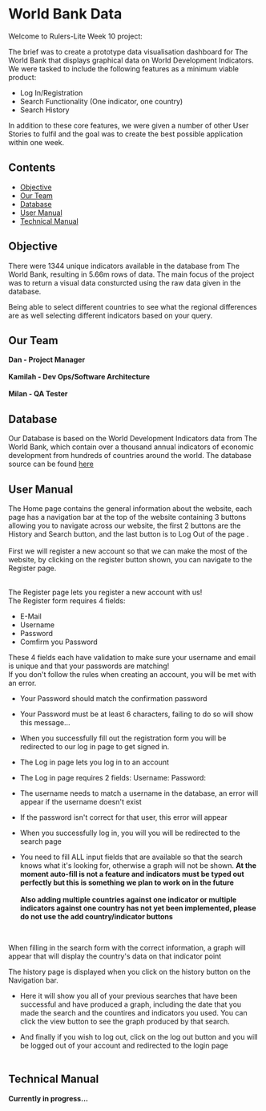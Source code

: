 # World Bank Data

Welcome to Rulers-Lite Week 10 project:

The brief was to create a prototype data visualisation dashboard for The World Bank that displays graphical data on World Development Indicators. 
We were tasked to include the following features as a minimum viable product:
 - Log In/Registration
 - Search Functionality (One indicator, one country)
 - Search History

In addition to these core features, we were given a number of other User Stories to fulfil and the goal was to create the best possible application within one week. 

## Contents

 - [Objective](#Objective)
 - [Our Team](#Our-Team)
 - [Database](#Database)
 - [User Manual](#User-Manual)
 - [Technical Manual](#Technical-Manual)


## Objective

There were 1344 unique indicators available in the database from The World Bank, resulting in 5.66m rows of data. The main focus of the project was to return a visual data consturcted using the raw data given in the database. 

Being able to select different countries to see what the regional differences are as well selecting different indicators based on your query. 

## Our Team

**Dan - Project Manager**<br />
<br />
**Kamilah - Dev Ops/Software Architecture**<br />
<br />
**Milan - QA Tester**<br />

## Database

Our Database is based on the World Development Indicators data from The World Bank, which contain over a thousand annual indicators of
economic development from hundreds of countries around the world. 
The database source can be found [here](https://www.kaggle.com/kaggle/world-development-indicators)

## User Manual

The Home page contains the general information about the website, each page has a navigation bar at the top of the website containing 3 buttons allowing you to navigate across our website, the first 2 buttons are the History and Search button, and the last button is to Log Out of the page .<br /><br />
First we will register a new account so that we can make the most of the website, by clicking on the register button shown, you can navigate to the Register page. <br /><br />

The Register page lets you register a new account with us!<br />
The Register form requires 4 fields:
- E-Mail
- Username
- Password
- Comfirm you Password

These 4 fields each have validation to make sure your username and email is unique and that your passwords are matching! <br/>
If you don't follow the rules when creating an account, you will be met with an error.

- Your Password should match the confirmation password

- Your Password must be at least 6 characters, failing to do so will show this message...

- When you successfully fill out the registration form you will be redirected to our log in page to get signed in.

- The Log in page lets you log in to an account <br />

- The Log in page requires 2 fields:
Username:
Password:

- The username needs to match a username in the database, an error will appear if the username doesn't exist

- If the password isn't correct for that user, this error will appear

- When you successfully log in, you will you will be redirected to the search page

- You need to fill ALL input fields that are available so that the search knows what it's looking for, otherwise a graph will not be shown. 
**At the moment auto-fill is not a feature and indicators must be typed out perfectly but this is something we plan to work on in the future**
<br/><br/>
**Also adding multiple countries against one indicator or multiple indicators against one country has not yet been implemented, please do not use the add country/indicator buttons** 
<br />

When filling in the search form with the correct information, a graph will appear that will display the country's data on that indicator point
<br />

The history page is displayed when you click on the history button on the Navigation bar.

- Here it will show you all of your previous searches that have been successful and have produced a graph, including the date that you made the search and the countires and indicators you used. You can click the view button to see the graph produced by that search.<br/>

- And finally if you wish to log out, click on the log out button and you will be logged out of your account and redirected to the login page<br/><br/>


## Technical Manual

**Currently in progress...**



